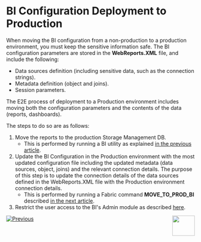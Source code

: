 # BI Configuration Deployment to Production

When moving the BI configuration from a non-production to a production environment, you must keep the sensitive information safe. The BI configuration parameters are stored in the **WebReports.XML** file, and include the following:

* Data sources definition (including sensitive data, such as the connection strings).
* Metadata definition (object and joins).
* Session parameters.

The E2E process of deployment to a Production environment includes moving both the configuration parameters and the contents of the data (reports, dashboards). 

The steps to do so are as follows: 

1. Move the reports to the production Storage Management DB. 
   * This is performed by running a BI utility as explained [in the previous article](07_moving_reports_between_env.md).
2. Update the BI Configuration in the Production environment with the most updated configuration file including the updated metadata (data sources, object, joins) and the relevant connection details. The purpose of this step is to update the connection details of the data sources defined in the WebReports.XML file with the Production environment connection details.
   * This is performed by running a Fabric command **MOVE_TO_PROD_BI** described [in the next article](09_update_BI_configuration.md).
3. Restrict the user access to the BI's Admin module as described [here](10_restrict_access_to_BI_Admin.md).





[![Previous](/articles/images/Previous.png)](07_moving_reports_between_env.md)[<img align="right" width="60" height="54" src="/articles/images/Next.png">](09_update_BI_configuration.md)
